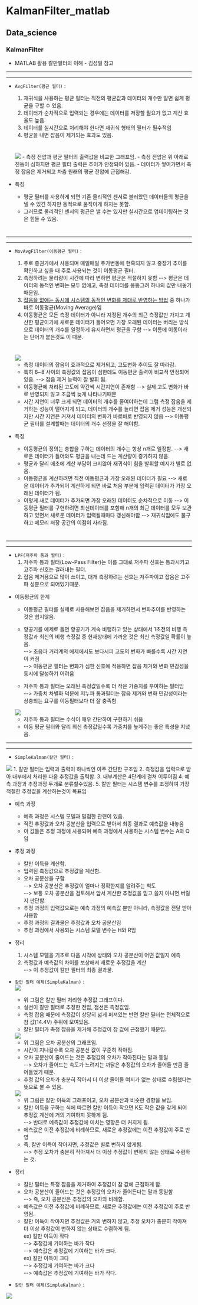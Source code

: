 # KalmanFilter_matlab
## Data_science

### KalmanFilter
 * MATLAB 활용 칼만필터의 이해 - 김성필 참고

* * * * * * * * * * * * * * * * * * * * * * * * * * * * * * * * * * * * * * * * * * * * * * * * * * * * * * * * * * * * * * * *
* * * * * * * * * * * * * * * * * * * * * * * * * * * * * * * * * * * * * * * * * * * * * * * * * * * * * * * * * * * * * * * *

+ `AvgFilter(평균 필터)` : 
     1. 재귀식을 사용하는 평균 필터는 직전의 평균값과 데이터의 개수만 알면 쉽게 평균을 구할 수 있음.
     2. 데이터가 순차적으로 입력되는 경우에는 데이터를 저장할 필요가 없고 계산 효율도 높음.
     3. 데이터를 실시간으로 처리해야 한다면 재귀식 형태의 필터가 필수적임
     4. 평균을 내면 잡음이 제거되는 효과도 있음.  
    #
    <img src ="/Images/AvgFilter/AvgFilter_.png">
    - 측정 전압과 평균 필터의 출력값을 비교한 그래프임.
    - 측정 전압은 위 아래로 진동이 심하지만 평균 필터 출력은 추이가 안정되어 있음.
    - 데이터가 쌓여가면서 측정 잡음은 제거되고 차츰 원래의 평균 전압에 근접해감.

+ 특징
    * 평균 필터를 사용하게 되면 기존 물리적인 센서로 불러왔던 데이터들의 평균을 낼 수 있긴 하지만 동적으로 움직이게 하지는 못함.   
    * 그러므로 물리적인 센서의 평균은 낼 수는 있지만 실시간으로 업데이팅하는 것은 힘들 수 있음.  
    #

* * * * * * * * * * * * * * * * * * * * * * * * * * * * * * * * * * * * * * * * * * * * * * * * * * * * * * * * * * * * * * * *
* * * * * * * * * * * * * * * * * * * * * * * * * * * * * * * * * * * * * * * * * * * * * * * * * * * * * * * * * * * * * * * *

+ `MovAvgFilter(이동평균 필터)` : 
     1. 주로 증권가에서 사용되며 매일매일 주가변동에 현혹되지 않고 중장기 추이를 확인하고 싶을 때 주로 사용되는 것이 이동평균 필터.
     2. 측정하려는 물리량이 시간에 따라 변하면 평균은 적절하지 못함 
        --> 평균은 데이터의 동적인 변화는 모두 없애고, 측정 데이터를 뭉뚱그려 하나의 값만 내놓기 때문임.
     3. <u>잡음을 없애는 동시에 시스템의 동적인 변화를 제대로 반영하는 방법</u> 중 하나가 바로 이동평균(Moving Average)임
     4. 이동평균은 모든 측정 데이터가 아니라 지정된 개수의 최근 측정값만 가지고 계산한 평균이기에 새로운 데이터가 들어오면 가장 오래된 데이터는 버리는 방식으로 데이터의 개수를 일정하게 유지하면서 평균을 구함 
        --> 이름에 이동이라는 단어가 붙은것도 이 때문.  
    #
    <img src ="/Images/MovAvgFilter/MovAvgFilter_.png">   
          
    - 측정 데이터의 잡음이 효과적으로 제거되고, 고도변화 추이도 잘 따라감.
    - 특히 6~8 사이의 측정값의 잡음이 심한데도 이동편균 출력이 비교적 안정되어있음. 
        --> 잡음 제거 능력이 잘 발휘 됨.
    - 이동평균에 처리된 고도에 약간씩 시간지연이 존재함 
        --> 실제 고도 변화가 바로 반영되지 않고 조금씩 늦게 나타나기때문
    - 시간 지연이 너무 크게 되면 데이터의 개수를 줄여야하는데 그럼 측정 잡음을 제거하는 성능이 떨어지게 되고, 데이터의 개수를 늘리면 잡음 제거 성능은 개선되지만 시간 지연은 커져서 데이터의 변화가 바로바로 반영되지 않음 
        --> 이동평균 필터를 설계할때는 데이터의 개수 선정을 잘 해야함.   
    
+ 특징
    * 이동평균의 정의는 총합을 구하는 데이터의 개수는 항상 n개로 일정함. 
        --> 새로운 데이터가 들어와도 평균을 내는데 드는 계산량이 증가하지 않음.
    * 평균과 달리 애초에 계산 부담이 크지않아 재귀식이 힘을 발휘할 예지가 별로 없음.
    * 이동평균을 계산하려면 직전 이동평균과 가장 오래된 데이터가 필요 
        --> 새로운 데이터가 추가되어 계산하게 되면 바로 처음 부분에 입력된 데이터가 가장 오래된 데이터가 됨.
    * 이렇게 새로 데이터가 추가되면 가장 오래된 데이터도 순차적으로 이동 
        --> 이동평균 필터를 구현하려면 최신데이터를 포함해 n개의 최근 데이터를 모두 보관하고 있면서 새로운 데이터가 입력될때마다 갱신해야함 
        --> 재귀식임에도 불구하고 메모리 저장 공간의 이점이 사라짐.  
#

* * * * * * * * * * * * * * * * * * * * * * * * * * * * * * * * * * * * * * * * * * * * * * * * * * * * * * * * * * * * * * * *
* * * * * * * * * * * * * * * * * * * * * * * * * * * * * * * * * * * * * * * * * * * * * * * * * * * * * * * * * * * * * * * *

+ `LPF(저주파 통과 필터)` : 
     1. 저주파 통과 필터(Low-Pass Filter)는 이름 그대로 저주파 신호는 통과시키고 고주파 신호는 걸러내는 필터.
     2. 잡음 제거용으로 많이 쓰이고, 대개 측정하려는 신호는 저주파이고 잡음은 고주파 성분으로 되어있기때문.

 * 이동평균의 한계    
    - 이동평균 필터를 실제로 사용해보면 잡음을 제거하면서 변화추이를 반영하는 것은 쉽지않음.
    - 항공기를 에제로 들면 항공기가 계속 비행하고 있는 상태에서 1초전의 비행 측정값과 최신의 비행 측정값 중 현재상태에 가까운 것은 최신 측정값일 확률이 높음.   
    --> 초음파 거리계의 에제에서도 보다시피 고도의 변화가 빠를수록 시간 지연이 커짐  
    --> 이동편균 필터는 변화가 심한 신호에 적용하면 잡음 제거와 변화 민감성을 동시에 달성하기 어려움  

    - 저주파 통과 필터는 오래된 측정값일수록 더 작은 가중치를 부여하는 필터임  
    --> 가중치 차별화 덕분에 저누파 통과필터는 잡음 제거와 변화 민감성이라는 상충되는 요구를 이동필터보다 더 잘 충족함


    <img src ="/Images/LPF (Exponentially weighted MovAvgFilter)/LPF(Low_Pass_Filter).png">    

     - 저주파 통과 필터는 수식이 매우 간단하여 구현하기 쉬움
     - 이동 평균 필터와 달리 최신 측정값일수록 가중치를 높게주는 좋은 특성을 지녔음.  

* * * * * * * * * * * * * * * * * * * * * * * * * * * * * * * * * * * * * * * * * * * * * * * * * * * * * * * * * * * * * * * *
* * * * * * * * * * * * * * * * * * * * * * * * * * * * * * * * * * * * * * * * * * * * * * * * * * * * * * * * * * * * * * * *  


+ `SimpleKalman(칼만 필터)` :   
<img src ="/Images/Simplekalman/KalmanFilter_AG.png"> 
     1. 칼만 필터는 입력과 출력이 하나씩인 아주 간단한 구조임
     2. 측정값을 입력으로 받아 내부에서 처리한 다음 추정값을 출력함.
     3. 내부계산은 4단계에 걸쳐 이루어짐
     4. 예측 과정과 추정과정 두개로 분류할수있음.
     5. 칼만 필터는 시스템 변수를 조정하여 가장 적절한 추정값을 계산하는것이 목표임

  - 예측 과정
    - 예측 과정은 시스템 모델과 밀접한 관련이 있음.
    - 직전 추정값과 오차 공분산을 입력으로 받아서 최종 결과로 예측값을 내놓음
    - 이 값들은 추정 과정에 사용되며 예측 과정에서 사용하는 시스템 변수는 A와 Q임

  - 추정 과정
    - 칼만 이득을 계산함.
    - 입력된 측정값으로 추정값을 계산함.
    - 오차 공분산을 구함   
    --> 오차 공분산은 추정값이 얼마나 정확한지를 알려주는 척도  
    --> 보통 오차 공분산을 검토해서 앞서 계산한 추정값을 믿고 쓸지 아니면 버릴지 판단함.
    - 추정 과정의 입력값으로는 예측 과정의 예측값 뿐만 아니라, 측정값을 전달 받아 사용함
    - 추정 과정의 결과물은 추정값과 오차 공분산임
    - 추정 과정에서 사용되는 시스템 모델 변수는 H와 R임

 - 정리
    1. 시스템 모델을 기초로 다음 시각에 상태와 오차 공분산이 어떤 값일지 예측
    2. 측정값과 예측값의 차이를 보상해서 새로운 추정값을 계산  
    --> 이 추정값이 칼만 필터의 최종 결과물.

       
+ `칼만 필터 예제(SimpleKalman)` :   
    <img src ="/Images/Simplekalman/SimpleKalman_.png">  
     - 위 그림은 칼만 필터 처리한 추정값 그래프이다.
     - 실선이 칼만 필터로 추정한 전압, 점선은 측정값임.
     - 측정 잡음 때문에 측정값이 상당히 넓게 퍼져있는 반면 칼만 필터는 전체적으로 참 값(14.4V) 주위에 모여있음.
     - 칼만 필터가 측정 잡음을 제거해 추정값이 참 값에 근접했기 때문임.  
       
  <img src ="/Images/Simplekalman/SimpleKalman_EC.png">  
  
  - 위 그림은 오차 공분산의 그래프임.
  - 시간이 지나갈수록 오차 공분산 값이 꾸준히 작아짐.
  - 오차 공분산이 줄어드는 것은 추정값의 오차가 작아진다는 말과 동일  
  --> 오차가 줄어드는 속도가 느려지는 까닭은 추정값의 오차가 줄어들 만큼 줄어들었기 때문.
  - 추정 값의 오차가 충분히 작아서 더 이상 줄어들 여지가 없는 상태로 수렴했다는 뜻으로 볼 수 있음.  

     
  <img src ="/Images/Simplekalman/SimpleKalman_K.png">  
  
  - 위 그림은 칼만 이득의 그래프이고, 오차 공분산과 비슷한 경향을 보임.
  - 칼만 이득을 구하는 식에 따르면 칼만 이득이 작으면 K도 작은 값을 갖게 되어 추정값 계산에 거의 기여하지 못하게 됨.  
  --> 반대로 예측값이 추정값에 미치는 영향은 더 커지게 됨.
  - 에측값은 이전 추정값에 비례하므로, 새로운 추정값에는 이전 추정값이 주로 반영
  - 즉, 칼만 이득이 작아지면, 추정값은 별로 변하지 않게됨.  
  --> 추정 오차가 충분히 작아져서 더 이상 추정값이 변하지 않는 상태로 수렴하는 것.
  
+ 정리
    - 칼만 필터는 특정 잡음을 제거하여 추정값이 참 값에 근접하게 함.
    - 오차 공분산이 줄어드는 것은 추정값의 오차가 줄어든다는 말과 동일함  
    --> 즉, 오차 공분산은 추정값의 오차와 비례함.
    - 예측값은 이전 추정값에 비례하므로, 새로운 추정값에는 이전 추정값이 주로 반영됨.
    - 칼만 이득이 작아지면 추정값은 거의 변하지 않고, 추정 오차가 충분히 작아져 더 이상 추정값이 변하지 않는 상태로 수렴하게 됨.  
    ex) 칼만 이득이 작다   
    --> 추정값에 기여하는 바가 작다  
    --> 예측값은 추정값에 기여하는 바가 크다.  
    ex) 칼만 이득이 크다  
    --> 추정값에 기여하는 바가 크다  
    --> 예측값은 추정값에 기여하는 바가 작다.
 

+ `칼만 필터 예제(SimpleKalman)` : 
<img src ="/Images/Simplekalman/DvKalman/DvKalman_Position.png">
